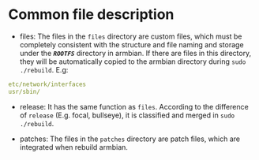 # Common file description

- files: The files in the `files` directory are custom files, which must be completely consistent with the structure and file naming and storage under the ***`ROOTFS`*** directory in armbian. If there are files in this directory, they will be automatically copied to the armbian directory during `sudo ./rebuild`. E.g:
```yaml
etc/network/interfaces
usr/sbin/
```

- release: It has the same function as `files`. According to the difference of `release` (E.g. focal, bullseye), it is classified and merged in `sudo ./rebuild`.

- patches: The files in the `patches` directory are patch files, which are integrated when rebuild armbian.

